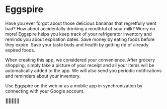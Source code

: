 # Eggspire

Have you ever forgot about those delicious bananas that regretfully went bad? How about accidentally drinking a mouthful of sour milk? Worry no more! Eggspire helps you keep track of your refrigerator inventory and reminds you about expiration dates. Save money by eating foods before they expire. Save your taste buds and health by getting rid of already expired foods. 

When creating this app, we considered your convenience. After grocery shopping, simply take a picture of your receipt and all your items will be automatically added to the app. We will also send you periodic notifications and reminders about your inventory. 

Use Eggspire on the web or as a mobile app in synchronization by connecting with your Google account.

🍔🍴🍕🍝😋
